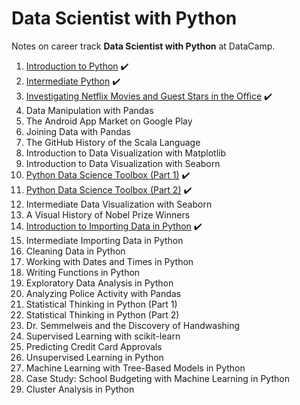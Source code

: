 # Data Scientist with Python
Notes on career track **Data Scientist with Python** at DataCamp.

1. [Introduction to Python](https://www.datacamp.com/statement-of-accomplishment/course/65f2881759a6a93771fa52b03dc264a0ea29d5cb) :heavy_check_mark:
2. [Intermediate Python](https://www.datacamp.com/statement-of-accomplishment/course/457c307e4e13ecf86a3f77ea429cc8d2bddadbd8) :heavy_check_mark:
3. [Investigating Netflix Movies and Guest Stars in the Office](03_Investigating%20Netflix%20Movies%20and%20Guest%20Stars%20in%20The%20Office) :heavy_check_mark:
4. Data Manipulation with Pandas
5. The Android App Market on Google Play
6. Joining Data with Pandas
7. The GitHub History of the Scala Language
8. Introduction to Data Visualization with Matplotlib
9. Introduction to Data Visualization with Seaborn
10. [Python Data Science Toolbox (Part 1)](https://www.datacamp.com/statement-of-accomplishment/course/ed257cd8a02e2734a2b146e9e766b6c4c7172721) :heavy_check_mark:
11. [Python Data Science Toolbox (Part 2)](https://www.datacamp.com/statement-of-accomplishment/course/b7b071f4e6b84518f010ee7d3acd83514ca0c291) :heavy_check_mark:
12. Intermediate Data Visualization with Seaborn
13. A Visual History of Nobel Prize Winners
14. [Introduction to Importing Data in Python](14_Introduction%20to%20Importing%20Data%20in%20Python.md) :heavy_check_mark:
15. Intermediate Importing Data in Python
16. Cleaning Data in Python
17. Working with Dates and Times in Python
18. Writing Functions in Python
19. Exploratory Data Analysis in Python
20. Analyzing Police Activity with Pandas
21. Statistical Thinking in Python (Part 1)
22. Statistical Thinking in Python (Part 2)
23. Dr. Semmelweis and the Discovery of Handwashing
24. Supervised Learning with scikit-learn
25. Predicting Credit Card Approvals
26. Unsupervised Learning in Python
27. Machine Learning with Tree-Based Models in Python
28. Case Study: School Budgeting with Machine Learning in Python
29. Cluster Analysis in Python